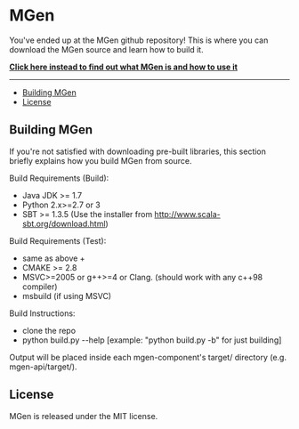 # MGen

You've ended up at the MGen github repository!
This is where you can download the MGen source and learn how to build it. 

**[Click here instead to find out what MGen is and how to use it](http://culvertsoft.github.io/mgen/)**

---

* [Building MGen](#building-mgen)
* [License](#license)


## Building MGen

If you're not satisfied with downloading pre-built libraries, this section briefly explains how you build MGen from source.

Build Requirements (Build):
  * Java JDK >= 1.7
  * Python 2.x>=2.7 or 3
  * SBT >= 1.3.5 (Use the installer from http://www.scala-sbt.org/download.html)

Build Requirements (Test):
  * same as above +
  * CMAKE >= 2.8
  * MSVC>=2005 or g++>=4 or Clang. (should work with any c++98 compiler)
  * msbuild (if using MSVC)

Build Instructions:
  * clone the repo
  * python build.py --help [example: "python build.py -b" for just building]

Output will be placed inside each mgen-component's target/ directory (e.g. mgen-api/target/).


## License

MGen is released under the MIT license.
